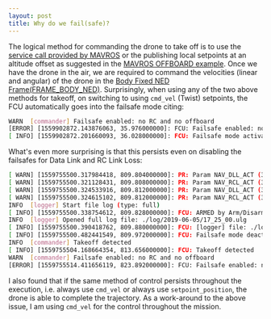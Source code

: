```yaml
---
layout: post
title: Why do we fail(safe)?
---
```


The logical method for commanding the drone to take off is to use the [service call provided by MAVROS](http://wiki.ros.org/mavros#mavcmd) or the publishing local setpoints at an altitude offset as suggested in the [MAVROS OFFBOARD example](https://dev.px4.io/en/ros/mavros_offboard.html). Once we have the drone in the air, we are required to command the velocities (linear and angular) of the drone in the [Body Fixed NED Frame(FRAME_BODY_NED)](https://github.com/mavlink/mavros/blob/master/mavros_msgs/srv/SetMavFrame.srv). Surprisingly, when using any of the two above methods for takeoff, on switching to using `cmd_vel` (Twist) setpoints, the FCU automatically goes into the failsafe mode citing:

```bash
WARN  [commander] Failsafe enabled: no RC and no offboard
[ERROR] [1559902872.143876063, 35.976000000]: FCU: Failsafe enabled: no RC and no offboard
[ INFO] [1559902872.201660093, 36.028000000]: FCU: Failsafe mode activated
```

What's even more surprising is that this persists even on disabling the failsafes for Data Link and RC Link Loss:

```bash
[ WARN] [1559755500.317984418, 809.804000000]: PR: Param NAV_DLL_ACT (359/565): <value><i4>0</i4></value> different index: 365/571
[ WARN] [1559755500.321128431, 809.808000000]: PR: Param NAV_RCL_ACT (380/565): <value><i4>0</i4></value> different index: 386/571
[ WARN] [1559755500.324533916, 809.812000000]: PR: Param NAV_DLL_ACT (359/565): <value><i4>0</i4></value> different index: 372/578
[ WARN] [1559755500.324615102, 809.812000000]: PR: Param NAV_RCL_ACT (380/565): <value><i4>0</i4></value> different index: 393/578
INFO  [logger] Start file log (type: full)
[ INFO] [1559755500.338754612, 809.828000000]: FCU: ARMED by Arm/Disarm component command
INFO  [logger] Opened full log file: ./log/2019-06-05/17_25_00.ulg
[ INFO] [1559755500.390418762, 809.880000000]: FCU: [logger] file: ./log/2019-06-05/17_25_00.ulg
[ INFO] [1559755500.482441549, 809.972000000]: FCU: Failsafe mode deactivated
INFO  [commander] Takeoff detected
[ INFO] [1559755504.168664354, 813.656000000]: FCU: Takeoff detected
WARN  [commander] Failsafe enabled: no RC and no offboard
[ERROR] [1559755514.411656119, 823.892000000]: FCU: Failsafe enabled: no RC and no offboard
```

I also found that if the same method of control persists throughout the execution, i.e. always use `cmd_vel` or always use `setpoint_position`, the drone is able to complete the trajectory. As a work-around to the above issue, I am using `cmd_vel` for the control throughout the mission.
